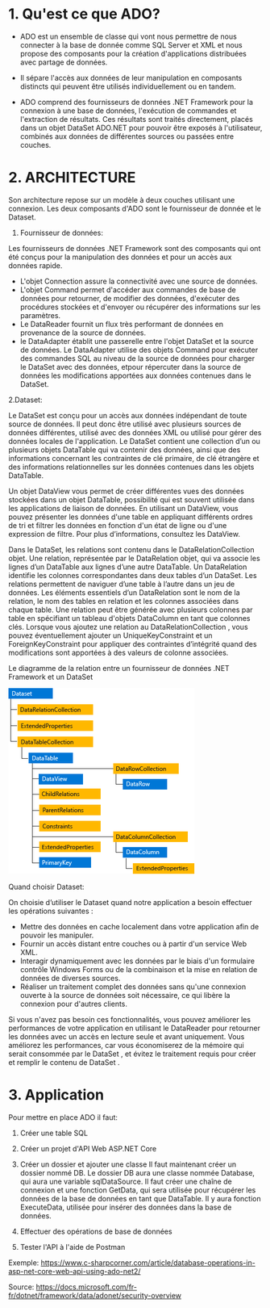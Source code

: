 # 1. Qu'est ce que ADO?

- ADO est un ensemble de classe qui vont nous permettre de nous connecter à la base de donnée comme SQL Server et XML et nous propose des composants pour la création d'applications distribuées avec partage de données.

- Il sépare l'accès aux données de leur manipulation en composants distincts qui peuvent être utilisés individuellement ou en tandem.

- ADO comprend des fournisseurs de données .NET Framework pour la connexion à une base de données, l'exécution de commandes et l'extraction de résultats. Ces résultats sont traités directement, placés dans un objet DataSet ADO.NET pour pouvoir être exposés à l'utilisateur, combinés aux données de différentes sources ou passées entre couches.

 # 2. ARCHITECTURE

Son architecture repose sur un modèle à deux couches utilisant une connexion. Les deux composants d'ADO sont le fournisseur de donnée et le Dataset.

1. Fournisseur de données:

Les fournisseurs de données .NET Framework sont des composants qui ont été conçus pour la manipulation des données et pour un accès aux données rapide. 
- L'objet Connection assure la connectivité avec une source de données. 
- L'objet Command permet d'accéder aux commandes de base de données pour retourner, de modifier des données, d'exécuter des procédures stockées et d'envoyer ou récupérer des informations sur les paramètres.
- Le DataReader fournit un flux très performant de données en provenance de la source de données.
- le DataAdapter établit une passerelle entre l'objet DataSet et la source de données. Le DataAdapter utilise des objets Command pour exécuter des commandes SQL au niveau de la source de données pour charger le DataSet avec des données, etpour répercuter dans la source de données les modifications apportées aux données contenues dans le DataSet.

2.Dataset:

Le DataSet est conçu pour un accès aux données indépendant de toute source de données. Il peut donc être utilisé avec plusieurs sources de données différentes, utilisé avec des données XML ou utilisé pour gérer des données locales de l'application.
Le DataSet contient une collection d’un ou plusieurs objets DataTable qui va contenir des données, ainsi que des informations concernant les contraintes de clé primaire, de clé étrangère et des informations relationnelles sur les données contenues dans les objets DataTable.

Un objet DataView vous permet de créer différentes vues des données stockées dans un objet DataTable, possibilité qui est souvent utilisée dans les applications de liaison de données. En utilisant un DataView, vous pouvez présenter les données d'une table en appliquant différents ordres de tri et filtrer les données en fonction d'un état de ligne ou d'une expression de filtre. Pour plus d’informations, consultez les DataView. 

Dans le DataSet, les relations sont contenu dans le DataRelationCollection objet. Une relation, représentée par le DataRelation objet, qui va associe les lignes d’un DataTable aux lignes d’une autre DataTable. Un DataRelation identifie les colonnes correspondantes dans deux tables d’un DataSet. Les relations permettent de naviguer d’une table à l’autre dans un jeu de données. Les éléments essentiels d’un DataRelation sont le nom de la relation, le nom des tables en relation et les colonnes associées dans chaque table. Une relation peut être générée avec plusieurs colonnes par table en spécifiant un tableau d'objets DataColumn en tant que colonnes clés. Lorsque vous ajoutez une relation au DataRelationCollection , vous pouvez éventuellement ajouter un UniqueKeyConstraint et un ForeignKeyConstraint pour appliquer des contraintes d’intégrité quand des modifications sont apportées à des valeurs de colonne associées.

Le diagramme de la relation entre un fournisseur de données .NET Framework et un DataSet

![ado.png](/.attachments/ado-00fd5bf8-161a-46bb-ac55-3b60e912831f.png)

Quand choisir Dataset:

On choisie d’utiliser le Dataset quand notre application a besoin effectuer les opérations suivantes :

- Mettre des données en cache localement dans votre application afin de pouvoir les manipuler.
- Fournir un accès distant entre couches ou à partir d'un service Web XML.
- Interagir dynamiquement avec les données par le biais d'un formulaire contrôle Windows Forms ou de la combinaison et la mise en relation de données de diverses sources.
- Réaliser un traitement complet des données sans qu'une connexion ouverte à la source de données soit nécessaire, ce qui libère la connexion pour d'autres clients.

Si vous n'avez pas besoin ces fonctionnalités, vous pouvez améliorer les performances de votre application en utilisant le DataReader pour retourner les données avec un accès en lecture seule et avant uniquement. Vous améliorez les performances, car vous économiserez de la mémoire qui serait consommée par le DataSet , et évitez le traitement requis pour créer et remplir le contenu de DataSet .

# 3.  Application

Pour mettre en place ADO il faut:

1. Créer une table SQL
2. Créer un projet d'API Web ASP.NET Core
3. Créer un dossier et ajouter une classe
Il faut maintenant créer un dossier nommé DB. Le dossier DB aura une classe nommée Database, qui aura une variable sqlDataSource.
Il faut créer une chaîne de connexion et une fonction GetData, qui sera utilisée pour récupérer les données de la base de données en tant que DataTable.
Il y aura fonction ExecuteData, utilisée pour insérer des données dans la base de données. 

4. Effectuer des opérations de base de données
5. Tester l'API à l'aide de Postman

Exemple: https://www.c-sharpcorner.com/article/database-operations-in-asp-net-core-web-api-using-ado-net2/ 


Source: https://docs.microsoft.com/fr-fr/dotnet/framework/data/adonet/security-overview